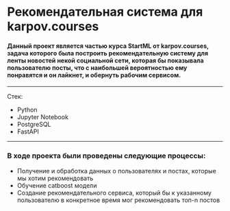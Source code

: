 # Рекомендательная система для karpov.courses

#### Данный проект является частью курса StartML от karpov.courses, задача которого была построить рекомендательную систему для ленты новостей некой социальной сети, которая бы показывала пользователю посты, что с наибольшей вероятностью ему понравятся и он лайкнет, и обернуть рабочим сервисом.

---

Стек:
  + Python
  + Jupyter Notebook
  + PostgreSQL
  + FastAPI

---

### В ходе проекта были проведены следующие процессы:

  - Получение и обработка данных о пользователях и постах, которые мы хотим рекомендовать
  - Обучение catboost модели
  - Создание рекомендательного сервиса, который бы к указанному пользователю в конкретное время мог рекомендовать топ-n постов
